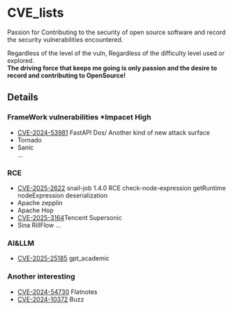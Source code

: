 # CVE_lists
Passion for Contributing to the security of open source software and record the security vulnerabilities encountered.

Regardless of the level of the vuln, Regardless of the difficulty level used or explored.  
**The driving force that keeps me going is only passion and the desire to record and contributing to OpenSource!**

## Details 

### FrameWork vulnerabilities *Impacet High
- [CVE-2024-53981](https://github.com/advisories/GHSA-59g5-xgcq-4qw3)  FastAPI Dos/ Another kind of new attack surface   
- Tornado  
- Sanic  
...
### RCE
- [CVE-2025-2622](https://vuldb.com/?id.300624) snail-job 1.4.0 RCE check-node-expression getRuntime nodeExpression deserialization  
- Apache zepplin
- Apache Hop
- [CVE-2025-3164](https://vuldb.com/?submit.542528)Tencent Supersonic   
- Sina RillFlow
...  
  
### AI&LLM
- [CVE-2025-25185](https://github.com/binary-husky/gpt_academic/security/advisories/GHSA-gqp5-wm97-qxcv) gpt_academic   


### Another interesting  
- [CVE-2024-54730](https://www.cve.org/CVERecord?id=CVE-2024-54730)     Flatnotes  
- [CVE-2024-10372](https://github.com/Startr4ck/CVE_lists/blob/main/buzz/Insecure%20Temporary%20File%20in%20BUZZ.md)  Buzz  
